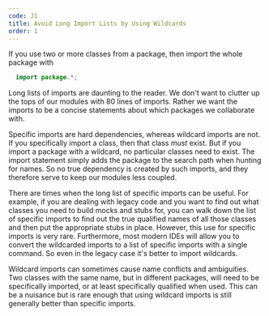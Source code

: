 ```yaml
---
code: J1
title: Avoid Long Import Lists by Using Wildcards
order: 1
---
```

If you use two or more classes from a package, then import the whole package with

```java
  import package.*;
```

Long lists of imports are daunting to the reader.
We don't want to clutter up the tops of our modules with 80 lines of imports.
Rather we want the imports to be a concise statements about which packages we collaborate with.

Specific imports are hard dependencies, whereas wildcard imports are not.
If you specifically import a class, then that class *must* exist.
But if you import a package with a wildcard, no particular classes need to exist.
The import statement simply adds the package to the search path when hunting for names.
So no true dependency is created by such imports, and they therefore serve to keep our modules less coupled.

There are times when the long list of specific imports can be useful.
For example, if you are dealing with legacy code and you want to find out what classes you need to build mocks and stubs for, you can walk down the list of specific imports to find out the true qualified names of all those classes and then put the appropriate stubs in place.
However, this use for specific imports is very rare.
Furthermore, most modern IDEs will allow you to convert the wildcarded imports to a list of specific imports with a single command.
So even in the legacy case it's better to import wildcards.

Wildcard imports can sometimes cause name conflicts and ambiguities.
Two classes with the same name, but in different packages, will need to be specifically imported, or at least specifically qualified when used.
This can be a nuisance but is rare enough that using wildcard imports is still generally better than specific imports.